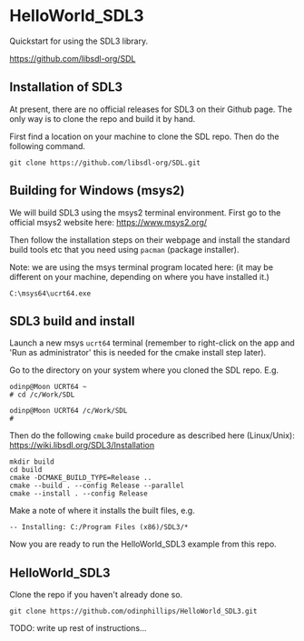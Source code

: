 # HelloWorld_SDL3

Quickstart for using the SDL3 library.

https://github.com/libsdl-org/SDL

## Installation of SDL3

At present, there are no official releases for SDL3 on their Github page. The only way is to clone the repo and build it by hand.

First find a location on your machine to clone the SDL repo. Then do the following command.

```
git clone https://github.com/libsdl-org/SDL.git
```
## Building for Windows (msys2)

We will build SDL3 using the msys2 terminal environment. First go to the official msys2 website here: https://www.msys2.org/

Then follow the installation steps on their webpage and install the standard build tools etc that you need using `pacman` (package installer).

Note: we are using the msys terminal program located here: (it may be different on your machine, depending on where you have installed it.)
```
C:\msys64\ucrt64.exe
```
## SDL3 build and install

Launch a new msys `ucrt64` terminal (remember to right-click on the app and 'Run as administrator' this is needed for the cmake install step later).

Go to the directory on your system where you cloned the SDL repo. E.g.

```
odinp@Moon UCRT64 ~
# cd /c/Work/SDL

odinp@Moon UCRT64 /c/Work/SDL
#
```
Then do the following `cmake` build procedure as described here (Linux/Unix):
https://wiki.libsdl.org/SDL3/Installation

```
mkdir build
cd build
cmake -DCMAKE_BUILD_TYPE=Release ..
cmake --build . --config Release --parallel
cmake --install . --config Release
```
Make a note of where it installs the built files, e.g.
```
-- Installing: C:/Program Files (x86)/SDL3/*
```
Now you are ready to run the HelloWorld_SDL3 example from this repo.

## HelloWorld_SDL3

Clone the repo if you haven't already done so.

```
git clone https://github.com/odinphillips/HelloWorld_SDL3.git
```
TODO: write up rest of instructions...